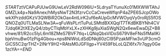 $START$ztVCAPuPJUwG9UwLeV2RdW096lU+5LdryaTYunuXc01MXWWTAhJGMZLk4p+Na9Anex/hMysNwT2N3fzrvCcCaCreveWfqnP4aZPE6SJcpOWowkXPrzddGKzV3QWBiR2OkOax4ntLirK2uf6eAUpGcMVWOyqVy0roRjS5fOSQNOZq0UTLMaSLNw3A+qFuWsPLrtTuPuLSMtdBXXQqIT7TKdBKBYNh4CV7Jdq6K2tXE2yQ4/zbyCTIqMbYxLX+zXHKg9juXiaSWgN2Qx6ewEwaDjZ+B8vhwe/81/R2cc5lyL6m18ZMeS7BVF7tIq+LQNqQbsVIDoS679V8eFNs5fMalIKibjeVmuBw01zPig4Gbou+nps8NIWoLdSdDNkj60zCI95PzakMFIw3vUP3cmOGiCS5C2qrTHZ+2INrY9H2+RAtsM0JGFIlgp+YV459FbLoLQZl6fx7lr7qgy0Ge1zcYA==$END$
